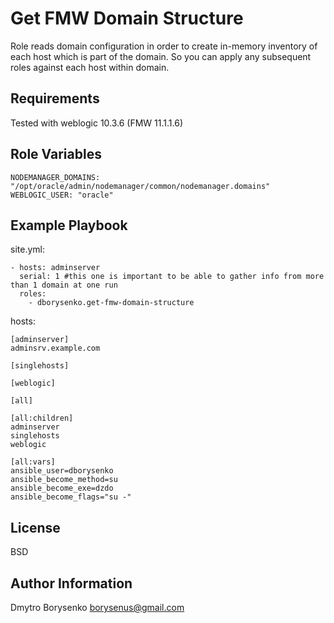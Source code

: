 Get FMW Domain Structure
=========


Role reads domain configuration in order to create in-memory inventory of each host which is part of the domain. So you can apply any subsequent roles against each host within domain. 

Requirements
------------

Tested with weblogic 10.3.6 (FMW 11.1.1.6) 

Role Variables
--------------

    
    NODEMANAGER_DOMAINS: "/opt/oracle/admin/nodemanager/common/nodemanager.domains"
    WEBLOGIC_USER: "oracle"
    
        

Example Playbook
----------------



site.yml:
    
    - hosts: adminserver
      serial: 1 #this one is important to be able to gather info from more than 1 domain at one run
      roles:
        - dborysenko.get-fmw-domain-structure


hosts:
    
    
    [adminserver]
    adminsrv.example.com
    
    [singlehosts]
    
    [weblogic]
    
    [all]
    
    [all:children]
    adminserver
    singlehosts
    weblogic
    
    [all:vars]
    ansible_user=dborysenko
    ansible_become_method=su
    ansible_become_exe=dzdo
    ansible_become_flags="su -"    
     
    
    

License
-------

BSD

Author Information
------------------

Dmytro Borysenko borysenus@gmail.com
